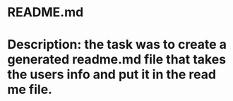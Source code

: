 # README.md

# Description: the task was to create a generated readme.md file that takes the users info and put it in the read me file.


